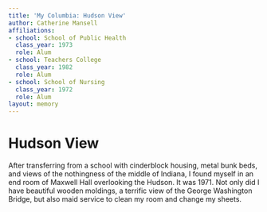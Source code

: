 ```yaml
---
title: 'My Columbia: Hudson View'
author: Catherine Mansell
affiliations:
- school: School of Public Health
  class_year: 1973
  role: Alum
- school: Teachers College
  class_year: 1982
  role: Alum
- school: School of Nursing
  class_year: 1972
  role: Alum
layout: memory
---
```


# Hudson View

After transferring from a school with cinderblock housing, metal bunk beds, and views of the nothingness of the middle of Indiana, I found myself in an end room of Maxwell Hall overlooking the Hudson. It was 1971. Not only did I have beautiful wooden moldings, a terrific view of the George Washington Bridge, but also maid service to clean my room and change my sheets.

